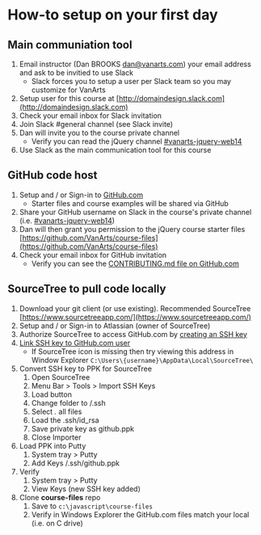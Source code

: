 # How-to setup on your first day

## Main communiation tool
1. Email instructor (Dan BROOKS [dan@vanarts.com](dan@vanarts.com)) your email address and ask to be invitied to use Slack
  	* Slack forces you to setup a user per Slack team so you may customize for VanArts
1. Setup user for this course at [http://domaindesign.slack.com](http://domaindesign.slack.com)
1. Check your email inbox for Slack invitation
1. Join Slack #general channel (see Slack invite)
1. Dan will invite you to the course private channel
	* Verify you can read the jQuery channel [#vanarts-jquery-web14](https://domaindesign.slack.com/messages/GCGCGSG48/)
1. Use Slack as the main communication tool for this course

## GitHub code host
1. Setup and / or Sign-in to [GitHub.com](https://github.com/)
 	 * Starter files and course examples will be shared via GitHub
1. Share your GitHub username on Slack in the course's private channel (i.e. [#vanarts-jquery-web14](https://domaindesign.slack.com/messages/GCGCGSG48/))
1. Dan will then grant you permission to the jQuery course starter files [https://github.com/VanArts/course-files](https://github.com/VanArts/course-files)
1. Check your email inbox for GitHub invitation
	* Verify you can see the [CONTRIBUTING.md file on GitHub.com](https://github.com/VanArts/course-files/blob/master/CONTRIBUTING.md)

## SourceTree to pull code locally
1. Download your git client (or use existing). Recommended SourceTree [https://www.sourcetreeapp.com/](https://www.sourcetreeapp.com/)
1. Setup and / or Sign-in to Atlassian (owner of SourceTree)
1. Authorize SourceTree to access GitHub.com by [creating an SSH key](https://help.github.com/articles/generating-a-new-ssh-key-and-adding-it-to-the-ssh-agent/)
1. [Link SSH key to GitHub.com user](https://help.github.com/articles/adding-a-new-ssh-key-to-your-github-account/)
	* If SourceTree icon is missing then try viewing this address in Window Explorer `C:\Users\{username}\AppData\Local\SourceTree\`
1. Convert SSH key to PPK for SourceTree
	1. Open SourceTree
	1. Menu Bar > Tools > Import SSH Keys
	1. Load button
	1. Change folder to <User>/.ssh
	1. Select *.* all files
	1. Load the .ssh/id_rsa
	1. Save private key as github.ppk
	1. Close Importer
1. Load PPK into Putty
	1. System tray > Putty
	1. Add Keys <user>/.ssh/github.ppk
1. Verify
	1. System tray > Putty
	1. View Keys (new SSH key added)
1. Clone **course-files** repo
  	1. Save to `c:\javascript\course-files`
  	1. Verify in Windows Explorer the GitHub.com files match your local (i.e. on C drive)
